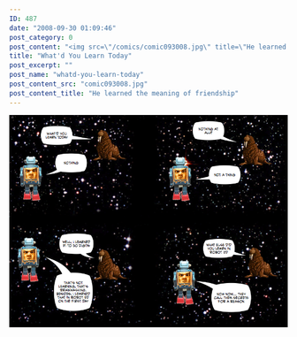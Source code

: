 ```yaml
---
ID: 487
date: "2008-09-30 01:09:46"
post_category: 0
post_content: "<img src=\"/comics/comic093008.jpg\" title=\"He learned the meaning of friendship\" />"
title: "What'd You Learn Today"
post_excerpt: ""
post_name: "whatd-you-learn-today"
post_content_src: "comic093008.jpg"
post_content_title: "He learned the meaning of friendship"
---
```



[![He learned the meaning of friendship](/comics-hi-res/comic093008.jpg)](/comics-hi-res/comic093008.jpg)
